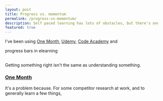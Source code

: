 ```yaml
---
layout: post
title: Progress vs. momentum
permalink: /progress-vs-momentum/
description: Self paced learning has lots of obstacles, but there's one pain point I keep feeling. Unlike an in person course, there is no roll call for attendance. The course treats me the same whether it's been 3 minutes or 3 weeks since last seeing me. And it's a big problem.
featured: true
---
```


I've been using [One Month](https://onemonth.com/), [Udemy](https://www.udemy.com/), [Code Academy](https://www.codecademy.com/) and

progress bars in elearning

##

Getting something right isn't the same as understanding something.

### [One Month](https://onemonth.com/)


It's a problem because. For some competitor research at work, and to generally learn a few things,
